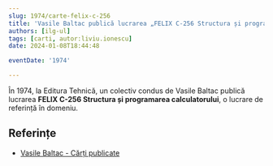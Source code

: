 ```yaml
---
slug: 1974/carte-felix-c-256
title: 'Vasile Baltac publică lucrarea „FELIX C-256 Structura și programarea calculatorului”'
authors: [ilg-ul]
tags: [carti, autor:liviu.ionescu]
date: 2024-01-08T18:44:48

eventDate: '1974'

---
```


În 1974, la Editura Tehnică, un colectiv condus de Vasile Baltac publică lucrarea **FELIX C-256 Structura și programarea calculatorului**, o lucrare de
referință în domeniu.

<!-- truncate -->

## Referințe

- [Vasile Baltac - Cărți publicate](https://sites.google.com/site/vasilebaltac/Home/carti)
